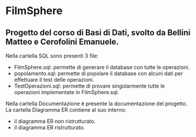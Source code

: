 # FilmSphere

## Progetto del corso di Basi di Dati, svolto da Bellini Matteo e Cerofolini Emanuele.  

Nella cartella SQL sono presenti 3 file:
* FilmSphere.sql: permette di generare il database con tutte le operazioni. 
* popolamento.sql: permette di popolare il database con alcuni dati per effettuare il test delle operazioni. 
* TestOperazioni.sql: permette di provare singolarmente tutte le operazioni implementate in FilmSphere.sql.

Nella cartella Documentazione è presente la documentazione del progetto.  
La cartella Diagramma ER contiene al suo interno:
* il diagramma ER non ristrutturato.
* il diagramma ER ristrutturato. 
